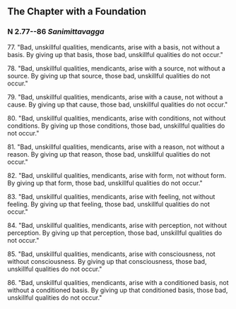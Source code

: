 ## The Chapter with a Foundation

### N 2.77--86 *Sanimittavagga*

77\. "Bad, unskillful qualities, mendicants, arise with a basis, not without
a basis. By giving up that basis, those bad, unskillful qualities do not
occur."

<!--pg-->
78\. "Bad, unskillful qualities, mendicants, arise with a source, not without
a source. By giving up that source, those bad, unskillful qualities do
not occur."

<!--pg-->
79\. "Bad, unskillful qualities, mendicants, arise with a cause, not without
a cause. By giving up that cause, those bad, unskillful qualities do not
occur."

<!--pg-->
80\. "Bad, unskillful qualities, mendicants, arise with conditions, not
without conditions. By giving up those conditions, those bad, unskillful
qualities do not occur."

<!--pg-->
81\. "Bad, unskillful qualities, mendicants, arise with a reason, not without
a reason. By giving up that reason, those bad, unskillful qualities do
not occur."

<!--pg-->
82\. "Bad, unskillful qualities, mendicants, arise with form, not without
form. By giving up that form, those bad, unskillful qualities do not
occur."

<!--pg-->
83\. "Bad, unskillful qualities, mendicants, arise with feeling, not without
feeling. By giving up that feeling, those bad, unskillful qualities do
not occur."

<!--pg-->
84\. "Bad, unskillful qualities, mendicants, arise with perception, not
without perception. By giving up that perception, those bad, unskillful
qualities do not occur."

<!--pg-->
85\. "Bad, unskillful qualities, mendicants, arise with consciousness, not
without consciousness. By giving up that consciousness, those bad,
unskillful qualities do not occur."

<!--pg-->
86\. "Bad, unskillful qualities, mendicants, arise with a conditioned basis,
not without a conditioned basis. By giving up that conditioned basis,
those bad, unskillful qualities do not occur."

<!--pg-->
